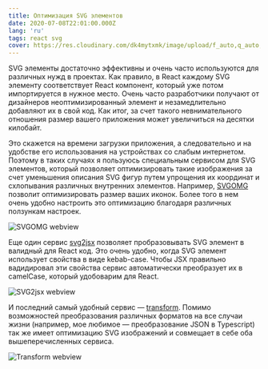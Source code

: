 ```yaml
---
title: Оптимизация SVG элементов
date: 2020-07-08T22:01:00.000Z
lang: 'ru'
tags: react svg
cover: https://res.cloudinary.com/dk4mytxmk/image/upload/f_auto,q_auto,w_1100/v1596055810/website/carbon_2_l396bg.jpg
---
```


SVG элементы достаточно эффективны и очень часто используются для различных нужд в проектах. Как правило, в React каждому SVG элементу соответствует React компонент, который уже потом импортируется в нужное место.
Очень часто разработчики получают от дизайнеров неоптимизированный элемент и незамедлительно добавляют их в свой код. Как итог, за счет такого невнимательного отношения
размер вашего приложения может увеличиться на десятки килобайт.

Это скажется на времени загрузки приложения, а следовательно и на удобстве его использования на устройствах со слабым интернетом.
Поэтому в таких случаях я пользуюсь специальным сервисом для SVG элементов, который позволяет оптимизировать такие изображения за счет уменьшения описания SVG фигур путем упрощения их координат и схлопывания различных внутренних элементов. Например, [SVGOMG](https://jakearchibald.github.io/svgomg/) позволит оптимизировать размер ваших иконок. Более того в нем очень удобно настроить это оптимизацию благодаря различных ползункам настроек.

<picture>
    <source media="(max-width: 767px)" 
            sizes="1px"
            srcset="https://res.cloudinary.com/dk4mytxmk/image/upload/w_0.5,q_auto,f_auto/v1596141089/website/svgo_zyhlo7.jpg" />
    <source media="(min-width: 768px)" 
            sizes="300px" 
            srcset="https://res.cloudinary.com/dk4mytxmk/image/upload/v1595920880/website/svgo_zyhlo7.jpg" />
    <img src="https://res.cloudinary.com/dk4mytxmk/image/upload/v1595920880/website/svgo_zyhlo7.jpg" alt="SVGOMG webview" loading="lazy" />
</picture>

Еще один сервис [svg2jsx](https://svg2jsx.com/) позволяет пробразовывать SVG элемент в валидный для React код. Это очень удобно, когда SVG элемент использует свойства в виде kebab-case. Чтобы JSX правильно вадидировал эти свойства сервис автоматически преобразует их в camelCase, который удобоварим для React.

<picture>
    <source media="(max-width: 767px)" 
            sizes="1px"
            srcset="https://res.cloudinary.com/dk4mytxmk/image/upload/w_0.5,q_auto,f_auto/v1595920880/website/svgomg_oxpfgj.jpg"/>
    <source media="(min-width: 768px)" 
            sizes="300px" 
            srcset="https://res.cloudinary.com/dk4mytxmk/image/upload/v1595920880/website/svgomg_oxpfgj.jpg" />
    <img src="https://res.cloudinary.com/dk4mytxmk/image/upload/v1595920880/website/svgomg_oxpfgj.jpg" alt="SVG2jsx webview" loading="lazy" />
</picture>

И последний самый удобный сервис — [transform](https://transform.tools/). Помимо возможностей преобразования различных форматов на все случаи жизни (например, мое любимое — преобразование JSON в Typescript) так же имеет оптимизацию SVG изображений и совмещает в себе оба вышеперечисленных сервиса.

<picture>
    <source media="(max-width: 767px)" 
            sizes="1px"
            srcset="https://res.cloudinary.com/dk4mytxmk/image/upload/w_0.5,q_auto,f_auto/v1596737668/website/transform_ftkbby.jpg"/>
    <source media="(min-width: 768px)" 
            sizes="300px" 
            srcset="https://res.cloudinary.com/dk4mytxmk/image/upload/v1596737668/website/transform_ftkbby.jpg" />
    <img src="https://res.cloudinary.com/dk4mytxmk/image/upload/v1596737668/website/transform_ftkbby.jpg" alt="Transform webview" loading="lazy" />
</picture>
